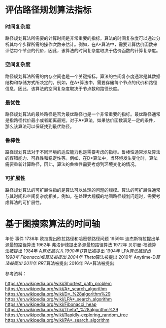 #   评估路径规划算法指标
### 时间复杂度
路径规划算法所需要的计算时间是非常重要的指标。算法的时间复杂度可以通过分析其每个步骤所需的操作次数来估计。例如，在A*算法中，需要计算估价函数来评估每个节点的代价，因此，该算法的时间复杂度取决于估价函数的计算复杂度。

### 空间复杂度
路径规划算法所需的内存空间也是一个关键指标。算法的空间复杂度通常是其数据结构和存储方式所决定的。例如，在A*算法中，需要存储每个节点的代价和路径信息，因此，该算法的空间复杂度取决于节点数和路径长度。

### 最优性
路径规划算法的最终路径是否为最优路径也是一个非常重要的指标。最优路径通常是指路径代价最小或者距离最短。对于A*算法，如果估价函数满足一定的条件，那么该算法可以保证找到最优路径。

### 鲁棒性
路径规划算法对于不同环境的适应能力也是需要考虑的指标。鲁棒性通常涉及算法的容错能力、可靠性和稳定性等。例如，在D*算法中，当环境发生变化时，算法需要重新计算路径，因此，算法的鲁棒性需要考虑到环境变化的情况。

### 可扩展性 
路径规划算法的可扩展性指的是算法可以处理的问题的规模。算法的可扩展性通常与其时间和空间复杂度相关。例如，在处理大规模的地图路径规划问题时，需要考虑算法的可扩展性。


#   基于图搜索算法的时间轴

年份	事件
1736年	欧拉提出欧拉路径和哈密顿路径问题
1959年	迪杰斯特拉提出单源最短路径算法
1962年	弗洛伊德提出多源最短路径算法
1972年	贝尔曼-福德算法被提出
1984年	A*算法被引入
1990年	D*算法被提出
1994年	LPA*算法被提出
1998年	Fibonacci堆算法被提出
2004年	Theta*算法被提出
2010年	Anytime-D*算法被提出
2011年	RRT*算法被提出
2016年	PA*算法被提出

参考资料：

https://en.wikipedia.org/wiki/Shortest_path_problem
https://en.wikipedia.org/wiki/A*_search_algorithm
https://en.wikipedia.org/wiki/D*_%28algorithm%29
https://en.wikipedia.org/wiki/LPA*_search_algorithm
https://en.wikipedia.org/wiki/Fibonacci_heap
https://en.wikipedia.org/wiki/Theta*_%28algorithm%29
https://en.wikipedia.org/wiki/Rapidly-exploring_random_tree
https://en.wikipedia.org/wiki/PA*_search_algorithm


